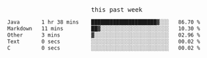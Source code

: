 

<p align="center"><samp>this past week</samp></p>
<!--START_SECTION:waka-->

```txt
Java       1 hr 38 mins    █████████████████████▓░░░   86.70 %
Markdown   11 mins         ██▓░░░░░░░░░░░░░░░░░░░░░░   10.30 %
Other      3 mins          ▓░░░░░░░░░░░░░░░░░░░░░░░░   02.96 %
Text       0 secs          ░░░░░░░░░░░░░░░░░░░░░░░░░   00.02 %
C          0 secs          ░░░░░░░░░░░░░░░░░░░░░░░░░   00.02 %
```

<!--END_SECTION:waka-->


